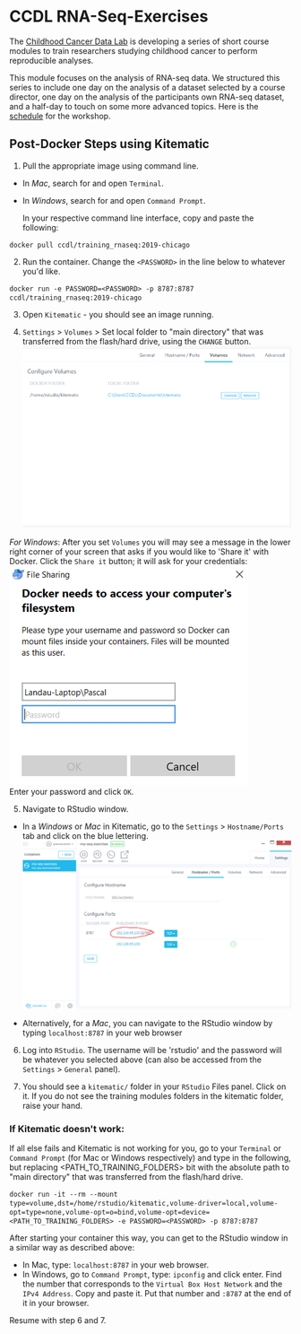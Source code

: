 # CCDL RNA-Seq-Exercises

The [Childhood Cancer Data Lab](ccdatalab.org) is developing a series of short course modules to train researchers studying childhood cancer to perform reproducible analyses.

This module focuses on the analysis of RNA-seq data.
We structured this series to include one day on the analysis of a dataset selected by a course director, one day on the analysis of the participants own RNA-seq dataset, and a half-day to touch on some more advanced topics.
Here is the [schedule](schedule.md) for the workshop.

## Post-Docker Steps using Kitematic

1. Pull the appropriate image using command line.

- In *Mac*, search for and open `Terminal`.
- In *Windows*, search for and open `Command Prompt`.

  In your respective command line interface, copy and paste the following:
```
docker pull ccdl/training_rnaseq:2019-chicago
```

2. Run the container. Change the `<PASSWORD>` in the line below to whatever you'd
  like.
```
docker run -e PASSWORD=<PASSWORD> -p 8787:8787 ccdl/training_rnaseq:2019-chicago
```

3. Open `Kitematic` - you should see an image running.

4. `Settings` > `Volumes` > Set local folder to "main directory" that was
transferred from the flash/hard drive, using the `CHANGE` button.
![Folder](screenshots/all-02-volume.png)

*For Windows*: After you set `Volumes` you will may see a message in the
lower right corner of your screen that asks if you would like to 'Share it'
with Docker.
Click the `Share it` button; it will ask for your credentials:  
![Folder](screenshots/docker_permission_windows.png)  
Enter your password and click `OK`.

5. Navigate to RStudio window.

  - In a *Windows* or *Mac* in Kitematic, go to the `Settings` > `Hostname/Ports`
    tab and click on the blue lettering.
![Folder](screenshots/all-01-network.png)

  - Alternatively, for a *Mac*, you can navigate to the RStudio window by typing
    `localhost:8787` in your web browser

6. Log into `RStudio`. The username will be 'rstudio' and the password will be
whatever you selected above (can also be accessed from the `Settings` >
`General` panel).

7. You should see a `kitematic/` folder in your `RStudio` Files panel. Click on it.
If you do not see the training modules folders in the kitematic folder, raise
your hand.

### If Kitematic doesn't work:

If all else fails and Kitematic is not working for you, go to your `Terminal` or
`Command Prompt` (for Mac or Windows respectively) and type in the following, but
replacing <PATH_TO_TRAINING_FOLDERS> bit with the absolute path to
"main directory" that was transferred from the flash/hard drive.
```
docker run -it --rm --mount type=volume,dst=/home/rstudio/kitematic,volume-driver=local,volume-opt=type=none,volume-opt=o=bind,volume-opt=device=<PATH_TO_TRAINING_FOLDERS> -e PASSWORD=<PASSWORD> -p 8787:8787
```
After starting your container this way, you can get to the RStudio window in
a similar way as described above:
- In Mac, type: `localhost:8787` in your web browser.
- In Windows, go to `Command Prompt`, type: `ipconfig` and click enter.
  Find the number that corresponds to the `Virtual Box Host Network` and the
  `IPv4 Address`. Copy and paste it.
  Put that number and `:8787` at the end of it in your browser.

Resume with step 6 and 7.
